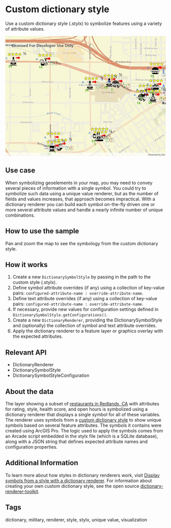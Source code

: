 # Custom dictionary style

Use a custom dictionary style (.stylx) to symbolize features using a variety of attribute values.

![Custom dictionary style](CustomDictionaryStyle.jpg)

## Use case

When symbolizing geoelements in your map, you may need to convey several pieces of information with a single symbol. You could try to symbolize such data using a unique value renderer, but as the number of fields and values increases, that approach becomes impractical. With a dictionary renderer you can build each symbol on-the-fly driven one or more several attribute values and handle a nearly infinite number of unique combinations.

## How to use the sample

Pan and zoom the map to see the symbology from the custom dictionary style.

## How it works

1. Create a new `DictionarySymbolStyle` by passing in the path to the custom style (.stylx).
2. Define symbol attribute overrides (if any) using a collection of key-value pairs: `configured-attribute-name : override-attribute-name`.
3. Define text attribute overrides (if any) using a collection of key-value pairs: `configured-attribute-name : override-attribute-name`.
4. If necessary, provide new values for configuration settings defined in `DictionarySymbolStyle.getConfigurations()`.
5. Create a new `DictionaryRenderer`, providing the DictionarySymbolStyle and (optionally) the collection of symbol and text attribute overrides.
6. Apply the dictionary renderer to a feature layer or graphics overlay with the expected attributes.

## Relevant API

* DictionaryRenderer
* DictionarySymbolStyle
* DictionarySymbolStyleConfiguration

## About the data

The layer showing a subset of [restaurants in Redlands, CA](https://services2.arcgis.com/ZQgQTuoyBrtmoGdP/arcgis/rest/services/Redlands_Restaurants/FeatureServer)  with attributes for rating, style, health score, and open hours is symbolized using a dictionary renderer that displays a single symbol for all of these variables. The renderer uses symbols from a [custom dictionary style](https://arcgisruntime.maps.arcgis.com/home/item.html?id=751138a2e0844e06853522d54103222a) to show unique symbols based on several feature attributes. The symbols it contains were created using ArcGIS Pro. The logic used to apply the symbols comes from an Arcade script embedded in the stylx file (which is a SQLite database), along with a JSON string that defines expected attribute names and configuration properties.

## Additional Information

To learn more about how styles in dictionary renderers work, visit [Display symbols from a style with a dictionary renderer](https://master-dev.developers.arcgis.com/java/latest/guide/display-military-symbols-with-a-dictionary-renderer.htm). For information about creating your own custom dictionary style, see the open source [dictionary-renderer-toolkit](https://esriurl.com/DictionaryToolkit). 

## Tags

dictionary, military, renderer, style, stylx, unique value, visualization